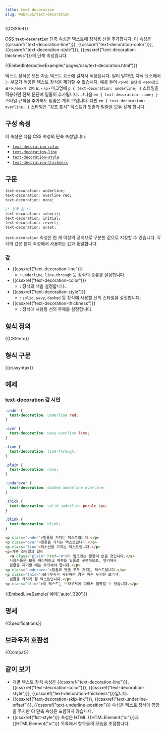 ```yaml
---
title: text-decoration
slug: Web/CSS/text-decoration
---
```


{{CSSRef}}

[CSS](/ko/docs/Web/CSS) **`text-decoration`** [단축 속성](/ko/docs/Web/CSS/Shorthand_properties)은 텍스트에 장식용 선을 추가합니다. 이 속성은 {{cssxref("text-decoration-line")}}, {{cssxref("text-decoration-color")}}, {{cssxref("text-decoration-style")}}, {{cssxref("text-decoration-thickness")}}의 단축 속성입니다.

{{EmbedInteractiveExample("pages/css/text-decoration.html")}}

텍스트 장식은 모든 자손 텍스트 요소에 걸쳐서 적용됩니다. 달리 말하면, 자식 요소에서는 부모가 적용한 텍스트 장식을 제거할 수 없습니다. 예를 들어 `<p>이 문단에 <em>강조 표시</em>가 있어요.</p>` 마크업에 `p { text-decoration: underline; }` 스타일을 적용하면 전체 문단에 밑줄이 추가됩니다. 그다음 `em { text-decoration: none; }` 스타일 규칙을 추가해도 밑줄은 계속 보입니다. 다만 `em { text-decoration: overline; }` 스타일은 "강조 표시" 텍스트가 윗줄과 밑줄을 모두 갖게 합니다.

## 구성 속성

이 속성은 다음 CSS 속성의 단축 속성입니다.

- [`text-decoration-color`](/ko/docs/Web/CSS/text-decoration-color)
- [`text-decoration-line`](/ko/docs/Web/CSS/text-decoration-line)
- [`text-decoration-style`](/ko/docs/Web/CSS/text-decoration-style)
- [`text-decoration-thickness`](/ko/docs/Web/CSS/text-decoration-thickness)

## 구문

```css
text-decoration: underline;
text-decoration: overline red;
text-decoration: none;

/* 전역 값 */
text-decoration: inherit;
text-decoration: initial;
text-decoration: revert;
text-decoration: unset;
```

`text-decoration` 속성은 한 개 이상의 공백으로 구분한 값으로 지정할 수 있습니다. 각각의 값은 본디 속성에서 사용하는 값과 동일합니다.

### 값

- {{cssxref("text-decoration-line")}}
  - : `underline`, `line-through` 등 장식의 종류를 설정합니다.
- {{cssxref("text-decoration-color")}}
  - : 장식의 색을 설정합니다.
- {{cssxref("text-decoration-style")}}
  - : `solid`, `wavy`, `dashed` 등 장식에 사용할 선의 스타일을 설정합니다.
- {{cssxref("text-decoration-thickness")}}
  - : 장식에 사용할 선의 두께를 설정합니다.

## 형식 정의

{{CSSInfo}}

## 형식 구문

{{csssyntax}}

## 예제

### text-decoration 값 시연

```css
.under {
  text-decoration: underline red;
}

.over {
  text-decoration: wavy overline lime;
}

.line {
  text-decoration: line-through;
}

.plain {
  text-decoration: none;
}

.underover {
  text-decoration: dashed underline overline;
}

.thick {
  text-decoration: solid underline purple 4px;
}

.blink {
  text-decoration: blink;
}
```

```html
<p class="under">밑줄을 가지는 텍스트입니다.</p>
<p class="over">윗줄을 가지는 텍스트입니다.</p>
<p class="line">취소선을 가지는 텍스트입니다.</p>
<p>기본 스타일과 달리
  <a class="plain" href="#">이 링크에는 밑줄이 없을 것입니다.</a>
  사용자들은 보통 하이퍼링크 여부를 밑줄로 구분하므로, 앵커에서
  밑줄을 제거할 때는 주의해야 합니다.</p>
<p class="underover">밑줄과 윗줄 모두 가지는 텍스트입니다.</p>
<p class="thick">브라우저가 지원하는 경우 아주 두꺼운 보라색
  밑줄을 가지게 될 텍스트입니다.</p>
<p class="blink">이 텍스트는 브라우저에 따라서 깜빡일 수 있습니다.</p>
```

{{EmbedLiveSample('예제','auto','320')}}

## 명세

{{Specifications}}

## 브라우저 호환성

{{Compat}}

## 같이 보기

- 개별 텍스트 장식 속성은 {{cssxref("text-decoration-line")}}, {{cssxref("text-decoration-color")}}, {{cssxref("text-decoration-style")}}, {{cssxref("text-decoration-thickness")}}입니다.
- {{cssxref("text-decoration-skip-ink")}}, {{cssxref("text-underline-offset")}}, {{cssxref("text-underline-position")}} 속성은 텍스트 장식에 영향을 주지만 이 단축 속성은 포함하지 않습니다.
- {{cssxref("list-style")}} 속성은 HTML {{HTMLElement("ol")}}과 {{HTMLElement("ul")}} 목록에서 항목들의 모습을 조절합니다.
